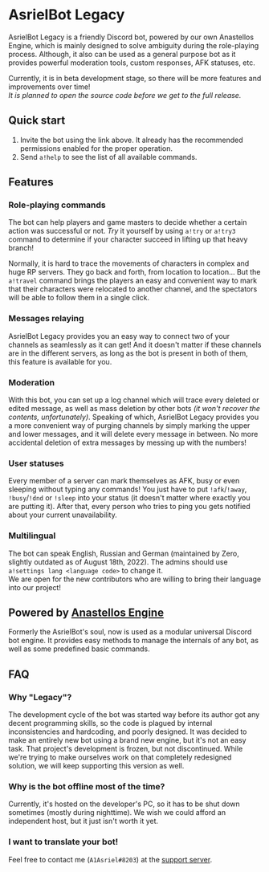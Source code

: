 # AsrielBot Legacy

AsrielBot Legacy is a friendly Discord bot, powered by our own Anastellos Engine, which is mainly designed to solve ambiguity during the role-playing process. Although, it also can be used as a general purpose bot as it provides powerful moderation tools, custom responses, AFK statuses, etc.

Currently, it is in beta development stage, so there will be more features and improvements over time!  
*It is planned to open the source code before we get to the full release.*


## Quick start

1. Invite the bot using the link above. It already has the recommended permissions enabled for the proper operation.
2. Send `a!help` to see the list of all available commands.


## Features

### Role-playing commands

The bot can help players and game masters to decide whether a certain action was successful or not. *Try* it yourself by using `a!try` or `a!try3` command to determine if your character succeed in lifting up that heavy branch!

Normally, it is hard to trace the movements of characters in complex and huge RP servers. They go back and forth, from location to location... But the `a!travel` command brings the players an easy and convenient way to mark that their characters were relocated to another channel, and the spectators will be able to follow them in a single click.

### Messages relaying

AsrielBot Legacy provides you an easy way to connect two of your channels as seamlessly as it can get! And it doesn't matter if these channels are in the different servers, as long as the bot is present in both of them, this feature is available for you.

### Moderation

With this bot, you can set up a log channel which will trace every deleted or edited message, as well as mass deletion by other bots *(it won't recover the contents, unfortunately)*. Speaking of which, AsrielBot Legacy provides you a more convenient way of purging channels by simply marking the upper and lower messages, and it will delete every message in between. No more accidental deletion of extra messages by messing up with the numbers!

### User statuses

Every member of a server can mark themselves as AFK, busy or even sleeping without typing any commands! You just have to put `!afk`/`!away`, `!busy`/`!dnd` or `!sleep` into your status (it doesn't matter where exactly you are putting it). After that, every person who tries to ping you gets notified about your current unavailability.

### Multilingual

The bot can speak English, Russian and German (maintained by Zero, slightly outdated as of August 18th, 2022). The admins should use `a!settings lang <language code>` to change it.  
We are open for the new contributors who are willing to bring their language into our project!


## Powered by [Anastellos Engine](https://github.com/A1Asriel/anastellos)

Formerly the AsrielBot's soul, now is used as a modular universal Discord bot engine. It provides easy methods to manage the internals of any bot, as well as some predefined basic commands.


## FAQ

### Why "Legacy"?

The development cycle of the bot was started way before its author got any decent programming skills, so the code is plagued by internal inconsistencies and hardcoding, and poorly designed. It was decided to make an entirely new bot using a brand new engine, but it's not an easy task. That project's development is frozen, but not discontinued. While we're trying to make ourselves work on that completely redesigned solution, we will keep supporting this version as well.

### Why is the bot offline most of the time?

Currently, it's hosted on the developer's PC, so it has to be shut down sometimes (mostly during nighttime). We wish we could afford an independent host, but it just isn't worth it yet.

### I want to translate your bot!

Feel free to contact me (`A1Asriel#8203`) at the [support server](https://discord.gg/wVFPftk4vf).